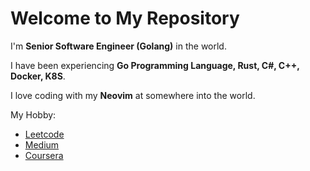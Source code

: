 Welcome to My Repository
===

I'm **Senior Software Engineer (Golang)** in the world.

I have been experiencing **Go Programming Language, Rust, C#, C++, Docker, K8S**.

I love coding with my **Neovim** at somewhere into the world.

My Hobby:
- [Leetcode](https://leetcode.com/imkk000)
- [Medium](https://medium.com/@imkk000)
- [Coursera](https://www.coursera.org/user/dd6c531a628fd3e53ef42e58458f366d)
